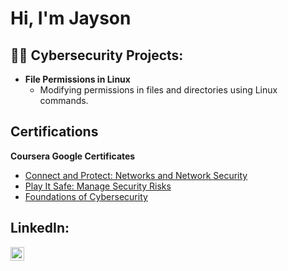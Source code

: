 <h1>Hi, I'm Jayson
  
<h2>👨‍💻 Cybersecurity Projects:</h2>

- <b>File Permissions in Linux </b>
  - Modifying permissions in files and directories using Linux commands.



<h2> Certifications</h2>
 <b>Coursera Google Certificates</b>
  
  - [Connect and Protect: Networks and Network Security](https://coursera.org/share/c84b6c665d8992c56b3d122dfb9e4a77)
  - [Play It Safe: Manage Security Risks](https://coursera.org/share/b25a8b7bdb465ba0e708c6677cdeac62)
  - [Foundations of Cybersecurity](https://coursera.org/share/6a6b0db46bf06fe4a8b4d5a3e2794501)

<h2> LinkedIn:</h2>

[<img align="left" alt="JoshMadakor | LinkedIn" width="22px" src="https://cdn.jsdelivr.net/npm/simple-icons@v3/icons/linkedin.svg" />][linkedin]


[linkedin]: https://www.linkedin.com/in/jayson-g01/
